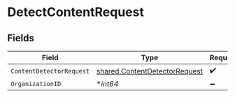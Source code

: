 # DetectContentRequest


## Fields

| Field                                                                                 | Type                                                                                  | Required                                                                              | Description                                                                           |
| ------------------------------------------------------------------------------------- | ------------------------------------------------------------------------------------- | ------------------------------------------------------------------------------------- | ------------------------------------------------------------------------------------- |
| `ContentDetectorRequest`                                                              | [shared.ContentDetectorRequest](../../../pkg/models/shared/contentdetectorrequest.md) | :heavy_check_mark:                                                                    | N/A                                                                                   |
| `OrganizationID`                                                                      | **int64*                                                                              | :heavy_minus_sign:                                                                    | N/A                                                                                   |